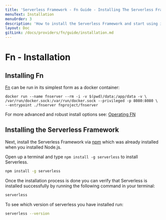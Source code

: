 ```yaml
---
title: 'Serverless Framework - Fn Guide - Installing The Serverless Framework and Fn'
menuText: Installation
menuOrder: 3
description: 'How to install the Serverless Framework and start using it with Fn'
layout: Doc
gitLink: /docs/providers/fn/guide/installation.md
---
```


# Fn - Installation

## Installing Fn

[Fn](https://github.com/fnproject/fn) can be run in its simplest form as a docker container:

```
docker run --name fnserver --rm -i -v $(pwd)/data:/app/data -v \
/var/run/docker.sock:/var/run/docker.sock --privileged -p 8080:8080 \
--entrypoint ./fnserver fnproject/fnserver
```

For more advanced and robust install options see: [Operating FN](https://github.com/fnproject/fn/blob/master/docs/README.md#for-operators)

## Installing the Serverless Framework

Next, install the Serverless Framework via [npm](https://npmjs.org) which was already installed when you installed Node.js.

Open up a terminal and type `npm install -g serverless` to install Serverless.

```bash
npm install -g serverless
```

Once the installation process is done you can verify that Serverless is installed successfully by running the following command in your terminal:

```bash
serverless
```

To see which version of serverless you have installed run:

```bash
serverless --version
```
